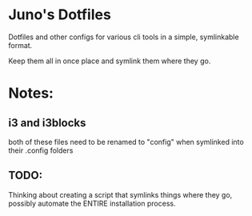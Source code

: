 # Juno's Dotfiles 

Dotfiles and other configs for various cli tools in a simple, symlinkable format.

Keep them all in once place and symlink them where they go.

# Notes:

<h2> i3 and i3blocks </h2>

both of these files need to be renamed to "config" when symlinked into their .config folders

<h2> TODO: </h2>

Thinking about creating a script that symlinks things where they go, possibly automate the ENTIRE installation process.
